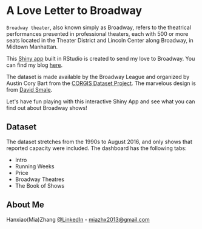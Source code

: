 # A Love Letter to Broadway


``Broadway theater``, also known simply as Broadway, refers to the theatrical performances presented in professional theaters, each with 500 or more seats located in the Theater District and Lincoln Center along Broadway, in Midtown Manhattan. 

This [Shiny app][shiny] built in RStudio is created to send my love to Broadway. You can find my blog [here][blog].

The dataset is made available by the Broadway League and organized by Austin Cory Bart from the [CORGIS Dataset Project][dataset]. The marvelous design is from [David Smale][design].

Let's have fun playing with this interactive Shiny App and see what you can find out about Broadway shows!

## Dataset
The dataset stretches from the 1990s to August 2016, and only shows that reported capacity were included. The dashboard has the following tabs:

* Intro
* Running Weeks
* Price
* Broadway Theatres
* The Book of Shows

## About Me

Hanxiao(Mia)Zhang
[@LinkedIn](https://www.linkedin.com/in/zhanghanxiao/) - miazhx2013@gmail.com

<!-- Markdown link & img dfn's -->
[shiny]: https://miazhx.shinyapps.io/broadway/
[dataset]: https://corgis-edu.github.io/corgis/csv/broadway/
[design]: https://davidsmale.netlify.com/shiny-portfolio/#69-love-songs
[blog]:https://nycdatascience.com/blog/student-works/a-love-letter-to-broadway/